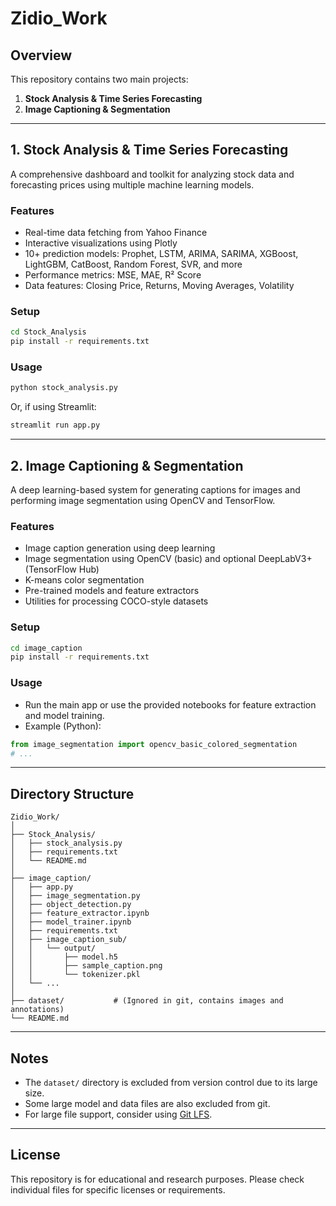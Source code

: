 # Zidio_Work

## Overview
This repository contains two main projects:

1. **Stock Analysis & Time Series Forecasting**
2. **Image Captioning & Segmentation**

---

## 1. Stock Analysis & Time Series Forecasting
A comprehensive dashboard and toolkit for analyzing stock data and forecasting prices using multiple machine learning models.

### Features
- Real-time data fetching from Yahoo Finance
- Interactive visualizations using Plotly
- 10+ prediction models: Prophet, LSTM, ARIMA, SARIMA, XGBoost, LightGBM, CatBoost, Random Forest, SVR, and more
- Performance metrics: MSE, MAE, R² Score
- Data features: Closing Price, Returns, Moving Averages, Volatility

### Setup
```bash
cd Stock_Analysis
pip install -r requirements.txt
```

### Usage
```bash
python stock_analysis.py
```
Or, if using Streamlit:
```bash
streamlit run app.py
```

---

## 2. Image Captioning & Segmentation
A deep learning-based system for generating captions for images and performing image segmentation using OpenCV and TensorFlow.

### Features
- Image caption generation using deep learning
- Image segmentation using OpenCV (basic) and optional DeepLabV3+ (TensorFlow Hub)
- K-means color segmentation
- Pre-trained models and feature extractors
- Utilities for processing COCO-style datasets

### Setup
```bash
cd image_caption
pip install -r requirements.txt
```

### Usage
- Run the main app or use the provided notebooks for feature extraction and model training.
- Example (Python):
```python
from image_segmentation import opencv_basic_colored_segmentation
# ...
```

---

## Directory Structure
```
Zidio_Work/
│
├── Stock_Analysis/
│   ├── stock_analysis.py
│   ├── requirements.txt
│   └── README.md
│
├── image_caption/
│   ├── app.py
│   ├── image_segmentation.py
│   ├── object_detection.py
│   ├── feature_extractor.ipynb
│   ├── model_trainer.ipynb
│   ├── requirements.txt
│   ├── image_caption_sub/
│   │   └── output/
│   │       ├── model.h5
│   │       ├── sample_caption.png
│   │       └── tokenizer.pkl
│   └── ...
│
├── dataset/           # (Ignored in git, contains images and annotations)
└── README.md
```

---

## Notes
- The `dataset/` directory is excluded from version control due to its large size.
- Some large model and data files are also excluded from git.
- For large file support, consider using [Git LFS](https://git-lfs.github.com/).

---

## License
This repository is for educational and research purposes. Please check individual files for specific licenses or requirements. 